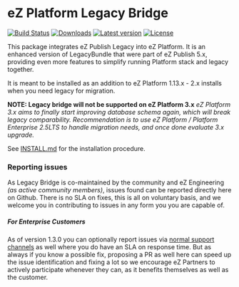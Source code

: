 # eZ Platform Legacy Bridge

[![Build Status](https://img.shields.io/travis/ezsystems/LegacyBridge.svg?style=flat-square)](https://travis-ci.org/ezsystems/LegacyBridge)
[![Downloads](https://img.shields.io/packagist/dt/netgen/ibexa-legacy-bridge.svg?style=flat-square)](https://packagist.org/packages/netgen/ibexa-legacy-bridge)
[![Latest version](https://img.shields.io/packagist/v/netgen/ibexa-legacy-bridge.svg?style=flat-square)](https://packagist.org/packages/netgen/ibexa-legacy-bridge)
[![License](https://img.shields.io/github/license/ezsystems/LegacyBridge.svg?style=flat-square)](LICENSE)

This package integrates eZ Publish Legacy into eZ Platform. It is an enhanced version of LegacyBundle that were part of
eZ Publish 5.x, providing even more features to simplify running Platform stack and legacy together.

It is meant to be installed as an addition to eZ Platform 1.13.x - 2.x installs when you need legacy for migration.

**NOTE: Legacy bridge will not be supported on eZ Platform 3.x**
_eZ Platform 3.x aims to finally start improving database schema again, which will break legacy comparability.
Recommendation is to use eZ Platform / Platform Enterprise 2.5LTS to handle migration needs, and once done evaluate 3.x upgrade._

See [INSTALL.md](INSTALL.md) for the installation procedure.

### Reporting issues

As Legacy Bridge is co-maintained by the community and eZ Engineering *(as active community members)*, issues found can be reported directly here on Github.
There is no SLA on fixes, this is all on voluntary basis, and we welcome you in contributing to issues in any form you you are capable of.


##### For Enterprise Customers

As of version 1.3.0 you can optionally report issues via [normal support channels](https://support.ez.no) as well where you do have an SLA on response time.
But as always if you know a possible fix, proposing a PR as well here can speed up the issue identification and fixing a lot so we encourage eZ Partners to actively participate whenever they can, as it benefits themselves as well as the customer.
